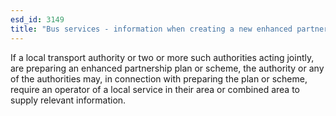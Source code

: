 ```yaml
---
esd_id: 3149
title: "Bus services - information when creating a new enhanced partnership plan or scheme"
---
```


If a local transport authority or two or more such authorities acting jointly, are preparing an enhanced partnership plan or scheme, the authority or any of the authorities may, in connection with preparing the plan or scheme, require an operator of a local service in their area or combined area to supply relevant information.

